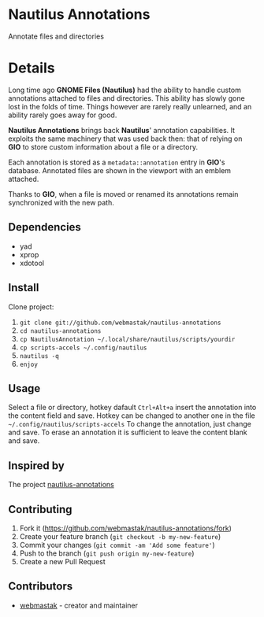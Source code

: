 # Nautilus Annotations 
Annotate files and directories

# Details

Long time ago **GNOME Files (Nautilus)** had the ability to handle custom annotations attached to files and directories. This ability has slowly gone lost in the folds of time. Things however are rarely really unlearned, and an ability rarely goes away for good.

**Nautilus Annotations** brings back **Nautilus**' annotation capabilities. It exploits the same machinery that was used back then: that of relying on **GIO** to store custom information about a file or a directory.

Each annotation is stored as a `metadata::annotation` entry in **GIO**'s database. Annotated files are shown in the viewport with an emblem attached.

Thanks to **GIO**, when a file is moved or renamed its annotations remain synchronized with the new path.

## Dependencies

* yad
* xprop
* xdotool

## Install

Clone project:
1. `git clone git://github.com/webmastak/nautilus-annotations`
2. `cd nautilus-annotations`
3. `cp NautilusAnnotation ~/.local/share/nautilus/scripts/yourdir`
7. `cp scripts-accels ~/.config/nautilus`
8. `nautilus -q`
9. `enjoy`


## Usage

Select a file or directory, hotkey dafault `Ctrl+Alt+a` insert the annotation into the content field and save.
Hotkey can be changed to another one in the file `~/.config/nautilus/scripts-accels`
To change the annotation, just change and save. 
To erase an annotation it is sufficient to leave the content blank and save.

## Inspired by

The project [nautilus-annotations](https://github.com/madmurphy/nautilus-annotations)

## Contributing

1. Fork it (<https://github.com/webmastak/nautilus-annotations/fork>)
2. Create your feature branch (`git checkout -b my-new-feature`)
3. Commit your changes (`git commit -am 'Add some feature'`)
4. Push to the branch (`git push origin my-new-feature`)
5. Create a new Pull Request


## Contributors

- [webmastak](https://github.com/webmastak) - creator and maintainer
